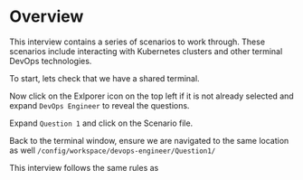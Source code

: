 # Overview

This interview contains a series of scenarios to work through. These scenarios include interacting with Kubernetes clusters and other terminal DevOps technologies.

To start, lets check that we have a shared terminal.

Now click on the Exlporer icon on the top left if it is not already selected and expand `DevOps Engineer` to reveal the questions. 

Expand `Question 1` and click on the Scenario file.

Back to the terminal window, ensure we are navigated to the same location as well `/config/workspace/devops-engineer/Question1/`

This interview follows the same rules as 